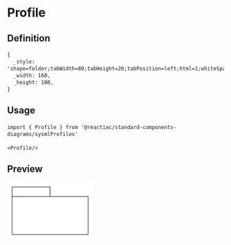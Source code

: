 # Profile

## Definition

```
{
  _style: 'shape=folder;tabWidth=80;tabHeight=20;tabPosition=left;html=1;whiteSpace=wrap;align=center;',
  _width: 160,
  _height: 100,
}
```

## Usage

```
import { Profile } from '@reactiac/standard-components-diagrams/sysmlProfiles'

<Profile/>
```

## Preview

<img src="./profile.png" width="200"/>
